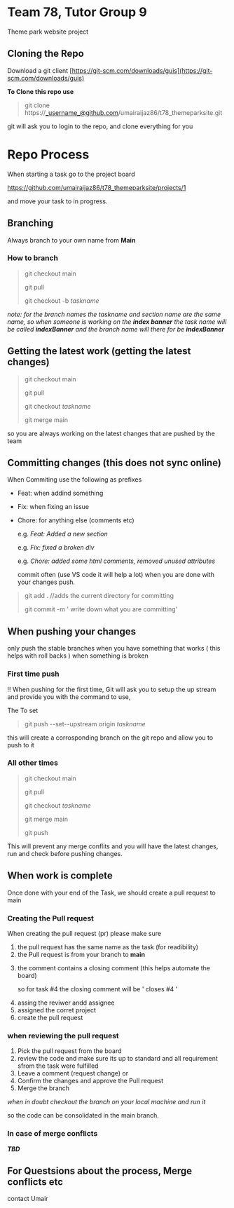 # Team 78, Tutor Group 9 
Theme park website project


## Cloning the Repo

Download a git client
[https://git-scm.com/downloads/guis](https://git-scm.com/downloads/guis)

**To Clone this repo use**

> git clone https://_username_@github.com/umairaijaz86/t78_themeparksite.git

git will ask you to login to the repo, and clone everything for you


# Repo Process
  
  When starting a task go to the project board 

  https://github.com/umairaijaz86/t78_themeparksite/projects/1

  and move your task to in progress.

## Branching
  Always branch to your own name from **Main**

### **How to branch**
  
> git checkout main
> 
> git pull
> 
> git checkout -b _taskname_

_note: for the branch names the taskname and section name are the same name, so when someone is working on the **index banner** the task name will be called **indexBanner** and the branch name will there for be **indexBanner**_

## Getting the latest work (getting the latest changes)

> git checkout main
> 
> git pull
> 
> git checkout _taskname_
> 
> git merge main

  so you are always working on the latest changes that are pushed by the team
  
## Committing changes (this does not sync online)

  When Commiting use the following as prefixes

* Feat: when addind something 
* Fix: when fixing an issue
* Chore: for anything else (comments etc)
  
  e.g. _Feat: Added a new section_
  
  e.g. _Fix: fixed a broken div_
  
  e.g. _Chore: added some html comments, removed unused attributes_
  
  commit often (use VS code it will help a lot)
  when you are done with your changes push.

> git add .   //adds the current directory for committing
>
> git commit -m ' write down what you are committing'
>

## When pushing your changes

only push the stable branches when you have something that works ( this helps with roll backs ) when something is broken

### **First time push**

!! When pushing for the first time, Git will ask you to setup the up stream and provide you with the command to use, 
 
  The To set    
  
  > git push --set--upstream origin _taskname_
 
  this will create a corrosponding branch on the git repo and allow you to push to it

### **All other times**
  
> git checkout main
> 
> git pull
> 
> git checkout _taskname_
> 
> git merge main
> 
> git push
  
  This will prevent any merge conflits and you will have the latest changes, run and check before pushing changes.
 
## When work is complete
  
  Once done with your end of the Task, we should create a pull request to main

### **Creating the Pull request**

  When creating the pull request (pr) please make sure 

  1. the pull request has the same name as the task (for readibility)
  2. the Pull request is from your branch to **main**
  3. <p>the comment contains a closing comment (this helps automate the board)<p><p>so for task #4 the closing comment will be  ' closes #4 '<p>
  4. assing the reviwer andd assignee
  5. assigned the corret project
  6. create the pull request

### **when reviewing the pull request**

  1. Pick the pull request from the board
  2. review the code and make sure its up to standard and all requirement sfrom the task were fulfilled
  3. Leave a comment (request change) or
  4. Confirm the changes and approve the Pull request
  5. Merge the branch 

_when in doubt checkout the branch on your local machine and run it_

so the code can be consolidated in the main branch.

### **In case of merge conflicts**
<p>

***TBD***

</p>

## For Questsions about the process, Merge conflicts etc
  
  contact Umair
